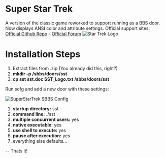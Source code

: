 # Super Star Trek
A version of the classic game reworked to support running as a BBS door. Now displays ANSI color and attribute settings.
Official support sites: [Official Github Repo](https://github.com/fstltna/SuperStarTrek) - [Official Forum](https://synchronetbbs.org/index.php/forum/super-star-trek) 
![Star Trek Logo](https://SynchronetBBS.org/images/StarTrekLogo.jpg) 


Installation Steps
==
1. Extract files from .zip (You already did this, right?)
2. **mkdir -p /sbbs/doors/sst**
3. **cp sst sst.doc SST_Logo.txt /sbbs/doors/sst**

Run scfg and add a new door with these settings:

![SuperStarTrek SBBS Config](https://synchronetbbs.org/SuperStarTrek_SBBS_Config.png) 

1. **startup directory:** sst
2. **command line:** ./sst
3. **multiple concurrent users:** yes
4. **native executable:** yes
5. **use shell to execute:** yes
6. **pause after execution:** yes
7. everything else defaults...

--
Thats it!